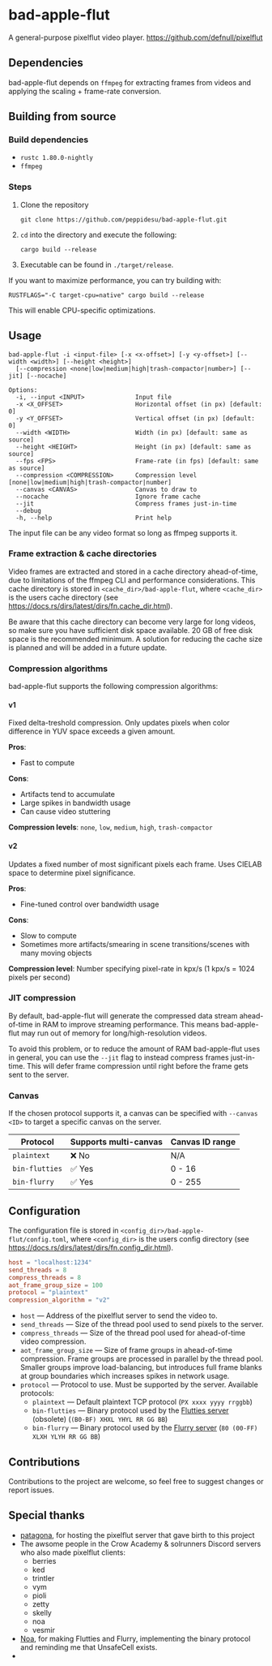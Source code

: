 # bad-apple-flut
A general-purpose pixelflut video player. 
https://github.com/defnull/pixelflut

## Dependencies
bad-apple-flut depends on `ffmpeg` for extracting frames from videos and applying the scaling + 
frame-rate conversion.

## Building from source

### Build dependencies
- `rustc 1.80.0-nightly`
- `ffmpeg`

### Steps
1. Clone the repository
   ```
   git clone https://github.com/peppidesu/bad-apple-flut.git
   ```
2. `cd` into the directory and execute the following:
   ```
   cargo build --release
   ```
3. Executable can be found in `./target/release`.

If you want to maximize performance, you can try building with:
```
RUSTFLAGS="-C target-cpu=native" cargo build --release
```
This will enable CPU-specific optimizations.

## Usage
```
bad-apple-flut -i <input-file> [-x <x-offset>] [-y <y-offset>] [--width <width>] [--height <height>] 
  [--compression <none|low|medium|high|trash-compactor|number>] [--jit] [--nocache]

Options:
  -i, --input <INPUT>              Input file
  -x <X_OFFSET>                    Horizontal offset (in px) [default: 0]
  -y <Y_OFFSET>                    Vertical offset (in px) [default: 0]
  --width <WIDTH>                  Width (in px) [default: same as source]
  --height <HEIGHT>                Height (in px) [default: same as source]
  --fps <FPS>                      Frame-rate (in fps) [default: same as source]
  --compression <COMPRESSION>      Compression level [none|low|medium|high|trash-compactor|number]
  --canvas <CANVAS>                Canvas to draw to 
  --nocache                        Ignore frame cache
  --jit                            Compress frames just-in-time
  --debug                      
  -h, --help                       Print help

```
The input file can be any video format so long as ffmpeg supports it.

### Frame extraction & cache directories
Video frames are extracted and stored in a cache directory ahead-of-time, due to limitations of the 
ffmpeg CLI and performance considerations. This cache directory is stored in 
`<cache_dir>/bad-apple-flut`, where `<cache_dir>` is the users cache directory (see 
https://docs.rs/dirs/latest/dirs/fn.cache_dir.html).

Be aware that this cache directory can become very large for long videos, so make sure you have 
sufficient disk space available. 20 GB of free disk space is the recommended minimum. A solution for
reducing the cache size is planned and will be added in a future update.

### Compression algorithms
bad-apple-flut supports the following compression algorithms:

#### v1
Fixed delta-treshold compression. Only updates pixels when color difference in YUV space exceeds a given amount.

**Pros**:
- Fast to compute

**Cons**:
- Artifacts tend to accumulate
- Large spikes in bandwidth usage 
- Can cause video stuttering

**Compression levels**: `none`, `low`, `medium`, `high`, `trash-compactor`

#### v2
Updates a fixed number of most significant pixels each frame. Uses CIELAB space to determine pixel significance. 

**Pros**:
- Fine-tuned control over bandwidth usage

**Cons**:
- Slow to compute
- Sometimes more artifacts/smearing in scene transitions/scenes with many moving objects

**Compression level**: Number specifying pixel-rate in kpx/s (1 kpx/s = 1024 pixels per second)


### JIT compression
By default, bad-apple-flut will generate the compressed data stream ahead-of-time in RAM to improve
streaming performance. This means bad-apple-flut may run out of memory for long/high-resolution 
videos.

To avoid this problem, or to reduce the amount of RAM bad-apple-flut uses in general, you can use 
the `--jit` flag to instead compress frames just-in-time. This will defer frame compression until 
right before the frame gets sent to the server. 


### Canvas 
If the chosen protocol supports it, a canvas can be specified with `--canvas <ID>` to target a
specific canvas on the server. 

| Protocol         | Supports multi-canvas | Canvas ID range |
| ---------------- | --------------------- | --------------- |
| `plaintext`      | ❌ No                 | N/A             |
| `bin-flutties`   | ✅ Yes                | 0 - 16          |
| `bin-flurry`     | ✅ Yes                | 0 - 255         |

## Configuration
The configuration file is stored in `<config_dir>/bad-apple-flut/config.toml`, where `<config_dir>` 
is the users config directory (see https://docs.rs/dirs/latest/dirs/fn.config_dir.html).

```toml
host = "localhost:1234"
send_threads = 8
compress_threads = 8
aot_frame_group_size = 100
protocol = "plaintext"
compression_algorithm = "v2"
```

- `host` — Address of the pixelflut server to send the video to.
- `send_threads` — Size of the thread pool used to send pixels to the server.
- `compress_threads` — Size of the thread pool used for ahead-of-time video compression. 
- `aot_frame_group_size` — Size of frame groups in ahead-of-time compression. Frame groups are
  processed in parallel by the thread pool. Smaller groups improve load-balancing, but introduces
  full frame blanks at group boundaries which increases spikes in network usage.
- `protocol` — Protocol to use. Must be supported by the server. Available protocols:
  - `plaintext` — Default plaintext TCP protocol (`PX xxxx yyyy rrggbb`)
  - `bin-flutties` — Binary protocol used by the [Flutties server](https://github.com/itepastra/flutties) (obsolete) (`(B0-BF) XHXL YHYL RR GG BB`)
  - `bin-flurry` — Binary protocol used by the [Flurry server](https://github.com/itepastra/flurry) (`80 (00-FF) XLXH YLYH RR GG BB`)

## Contributions
Contributions to the project are welcome, so feel free to suggest changes or report issues.

## Special thanks
- [patagona](https://github.com/patagonaa), for hosting the pixelflut server that gave birth to this 
  project
- The awsome people in the Crow Academy & solrunners Discord servers who also made pixelflut clients:
  - berries
  - ked
  - trintler
  - vym
  - pioli
  - zetty
  - skelly
  - noa
  - vesmir
- [Noa](https://github.com/itepastra), for making Flutties and Flurry, implementing the binary 
  protocol and reminding me that UnsafeCell exists.
- 

